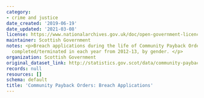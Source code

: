 ```yaml
---
category:
- crime and justice
date_created: '2019-06-19'
date_updated: '2021-03-08'
license: https://www.nationalarchives.gov.uk/doc/open-government-licence/version/3/
maintainer: Scottish Government
notes: <p>Breach applications during the life of Community Payback Orders which were
  completed/terminated in each year from 2012-13, by gender. </p>
organization: Scottish Government
original_dataset_link: http://statistics.gov.scot/data/community-payback-orders-breach-applications
records: null
resources: []
schema: default
title: 'Community Payback Orders: Breach Applications'
---
```


